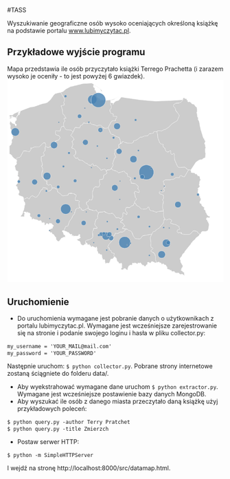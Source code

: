 #TASS

Wyszukiwanie geograficzne osób wysoko oceniających określoną książkę na podstawie portalu www.lubimyczytac.pl.

## Przykładowe wyjście programu
Mapa przedstawia ile osób przyczytało książki Terrego Prachetta (i zarazem wysoko je oceniły - to jest powyżej 6 gwiazdek).
![Sample map](sample-output.png)

## Uruchomienie
* Do uruchomienia wymagane jest pobranie danych o użytkownikach z portalu lubimyczytac.pl. Wymagane jest wcześniejsze zarejestrowanie się na stronie i podanie swojego loginu i hasła w pliku collector.py:
```
my_username = 'YOUR_MAIL@mail.com'
my_password = 'YOUR_PASSWORD'
```
Następnie uruchom: ```$ python collector.py```. Pobrane strony internetowe zostaną ściągniete do folderu data/.
* Aby wyekstrahować wymagane dane uruchom ```$ python extractor.py```. Wymagane jest wcześniejsze postawienie bazy danych MongoDB.
* Aby wyszukać ile osób z danego miasta przeczytało daną książkę użyj przykładowych poleceń:
```
$ python query.py -author Terry Pratchet
$ python query.py -title Zmierzch
```
* Postaw serwer HTTP:
```
$ python -m SimpleHTTPServer
```
I wejdź na stronę http://localhost:8000/src/datamap.html.
